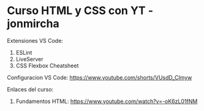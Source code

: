 
# Curso HTML y CSS con YT - jonmircha

Extensiones VS Code:

1. ESLint
2. LiveServer
3. CSS Flexbox Cheatsheet

Configuracion VS Code: https://www.youtube.com/shorts/VUsdD_Clmyw

Enlaces del curso:

1. Fundamentos HTML: https://www.youtube.com/watch?v=-oK6zL01fNM
   
